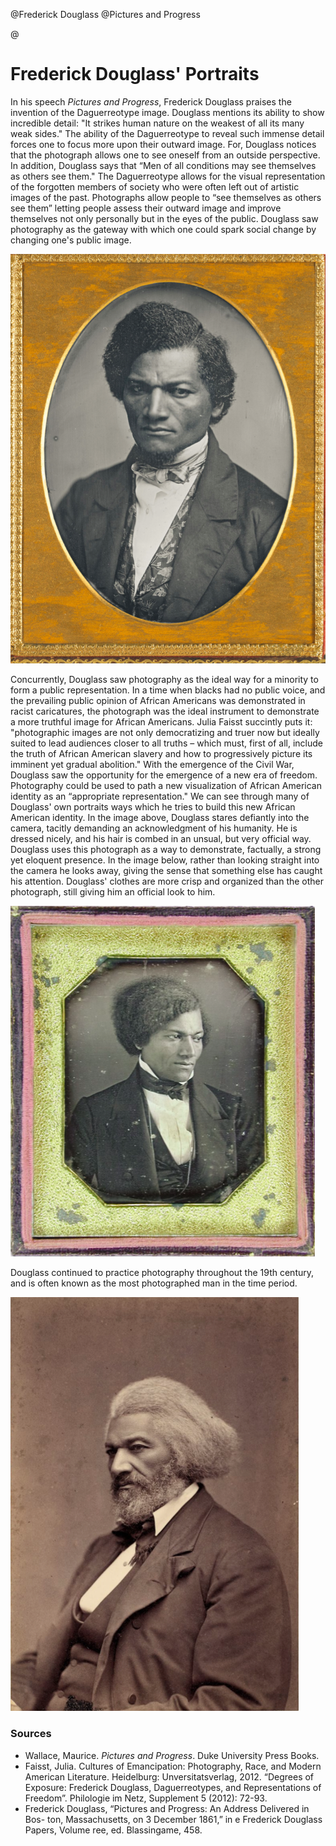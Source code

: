 @Frederick Douglass
@Pictures and Progress

@

# Frederick Douglass' Portraits

In his speech *Pictures and Progress*, Frederick Douglass praises the invention of the Daguerreotype image. Douglass mentions its ability to show incredible detail: "It strikes human nature on the weakest of all its many weak sides." The ability of the Daguerreotype to reveal such immense detail forces one to focus more upon their outward image. For, Douglass notices that the photograph allows one to see oneself from an outside perspective. In addition, Douglass says that “Men of all conditions may see themselves as others see them." The Daguerreotype allows for the visual representation of the forgotten members of society who were often left out of artistic images of the past. Photographs allow people to “see themselves as others see them” letting people assess their outward image and improve themselves not only personally but in the eyes of the public. Douglass saw photography as the gateway with which one could spark social change by changing one's public image.

![Subtitle][douglass1]

Concurrently, Douglass saw photography as the ideal way for a minority to form a public representation. In a time when blacks had no public voice, and the prevailing public opinion of African Americans was demonstrated in racist caricatures, the photograph was the ideal instrument to demonstrate a more truthful image for African Americans. Julia Faisst succintly puts it: "photographic images are not only democratizing and truer now but ideally suited to lead audiences closer to all truths – which must, first of all, include the truth of African American slavery and how to progressively picture its imminent yet gradual abolition." With the emergence of the Civil War, Douglass saw the opportunity for the emergence of a new era of freedom. Photography could be used to path a new visualization of African American identity as an “appropriate representation." We can see through many of Douglass' own portraits ways which he tries to build this new African American identity. In the image above, Douglass stares defiantly into the camera, tacitly demanding an acknowledgment of his humanity. He is dressed nicely, and his hair is combed in an unsual, but very official way. Douglass uses this photograph as a way to demonstrate, factually, a strong yet eloquent presence. In the image below, rather than looking straight into the camera he looks away, giving the sense that something else has caught his attention. Douglass' clothes are more crisp and organized than the other photograph, still giving him an official look to him.

![Subtitle][douglass2]

Douglass continued to practice photography throughout the 19th century, and is often known as the most photographed man in the time period.

![Subtitle][douglass3]

[douglass1]:../img/5.png
[douglass2]:../img/7.png
[douglass3]:../img/6.png

### Sources
- Wallace, Maurice. *Pictures and Progress*. Duke University Press Books.
- Faisst, Julia. Cultures of Emancipation: Photography, Race, and Modern American Literature. Heidelburg: Unversitatsverlag, 2012. “Degrees of Exposure: Frederick Douglass, Daguerreotypes, and Representations of Freedom”. Philologie im Netz, Supplement 5 (2012): 72-93.
- Frederick Douglass, “Pictures and Progress: An Address Delivered in Bos- ton, Massachusetts, on 3 December 1861,” in  e Frederick Douglass Papers, Volume  ree, ed. Blassingame, 458.


